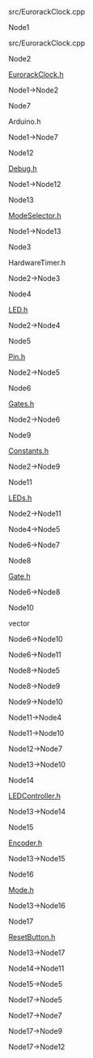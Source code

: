 src/EurorackClock.cpp

Node1

src/EurorackClock.cpp

Node2

[EurorackClock.h](EurorackClock_8h.html " ")

Node1-\>Node2

Node7

Arduino.h

Node1-\>Node7

Node12

[Debug.h](Debug_8h.html " ")

Node1-\>Node12

Node13

[ModeSelector.h](ModeSelector_8h.html " ")

Node1-\>Node13

Node3

HardwareTimer.h

Node2-\>Node3

Node4

[LED.h](LED_8h.html " ")

Node2-\>Node4

Node5

[Pin.h](Pin_8h.html " ")

Node2-\>Node5

Node6

[Gates.h](Gates_8h.html " ")

Node2-\>Node6

Node9

[Constants.h](Constants_8h.html " ")

Node2-\>Node9

Node11

[LEDs.h](LEDs_8h.html " ")

Node2-\>Node11

Node4-\>Node5

Node6-\>Node7

Node8

[Gate.h](Gate_8h.html " ")

Node6-\>Node8

Node10

vector

Node6-\>Node10

Node6-\>Node11

Node8-\>Node5

Node8-\>Node9

Node9-\>Node10

Node11-\>Node4

Node11-\>Node10

Node12-\>Node7

Node13-\>Node10

Node14

[LEDController.h](LEDController_8h.html " ")

Node13-\>Node14

Node15

[Encoder.h](Encoder_8h.html " ")

Node13-\>Node15

Node16

[Mode.h](Mode_8h.html " ")

Node13-\>Node16

Node17

[ResetButton.h](ResetButton_8h.html " ")

Node13-\>Node17

Node14-\>Node11

Node15-\>Node5

Node17-\>Node5

Node17-\>Node7

Node17-\>Node9

Node17-\>Node12

[](EurorackClock_8cpp__incl_org.svg)
